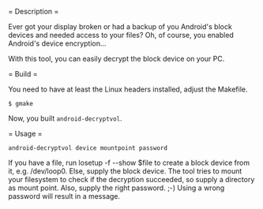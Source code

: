 = Description =

Ever got your display broken or had a backup of you Android's block devices 
and needed access to your files?
Oh, of course, you enabled Android's device encryption...

With this tool, you can easily decrypt the block device on your PC.

= Build =

You need to have at least the Linux headers installed, adjust the Makefile.

```$ gmake```

Now, you built `android-decryptvol`.

= Usage =

`android-decryptvol device mountpoint password`

If you have a file, run losetup -f --show $file to create a block device from 
it, e.g. /dev/loop0. Else, supply the block device.
The tool tries to mount your filesystem to check if the decryption succeeded,
so supply a directory as mount point.
Also, supply the right password. ;-) Using a wrong password will result in a 
message.
